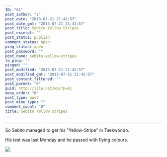 ```yaml
---
ID: "61"
post_author: "2"
post_date: "2013-07-21 21:42:57"
post_date_gmt: "2013-07-21 21:42:57"
post_title: Sebito Yellow Stripes
post_excerpt: ""
post_status: publish
comment_status: open
ping_status: open
post_password: ""
post_name: sebito-yellow-stripes
to_ping: ""
pinged: ""
post_modified: "2013-07-21 21:42:57"
post_modified_gmt: "2013-07-21 21:42:57"
post_content_filtered: ""
post_parent: "0"
guid: http://iliu.net/wp/?p=61
menu_order: "0"
post_type: post
post_mime_type: ""
comment_count: "0"
title: Sebito Yellow Stripes
...
```

---

<p>So Sebito managed to get his "Yellow-Stripe" in Taekwondo.</p>

<p>His test was last Monday and he passed with flying colours.</p>

<img src="{{ site.url }}/img/2013/IMG231.jpg" />
